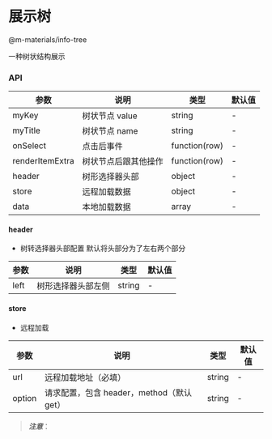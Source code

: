 # 展示树

@m-materials/info-tree

一种树状结构展示

### API

| 参数            | 说明                 | 类型          | 默认值 |
| --------------- | -------------------- | ------------- | ------ |
| myKey           | 树状节点 value       | string        | -      |
| myTitle         | 树状节点 name        | string        | -      |
| onSelect        | 点击后事件           | function(row) | -      |
| renderItemExtra | 树状节点后跟其他操作 | function(row) | -      |
| header          | 树形选择器头部       | object        | -      |
| store           | 远程加载数据         | object        | -      |
| data            | 本地加载数据         | array         | -      |

#### header

- 树转选择器头部配置
  默认将头部分为了左右两个部分

| 参数      | 说明               | 类型   | 默认值 |
| --------- | ------------------ | ------ | ------ |
| left      | 树形选择器头部左侧 | string | -      |


#### store

- 远程加载

| 参数   | 说明                                      | 类型   | 默认值 |
| ------ | ----------------------------------------- | ------ | ------ |
| url    | 远程加载地址（必填）                        | string | -      |
| option | 请求配置，包含 header，method（默认 get）   | string | -      |

> **_注意_**：
